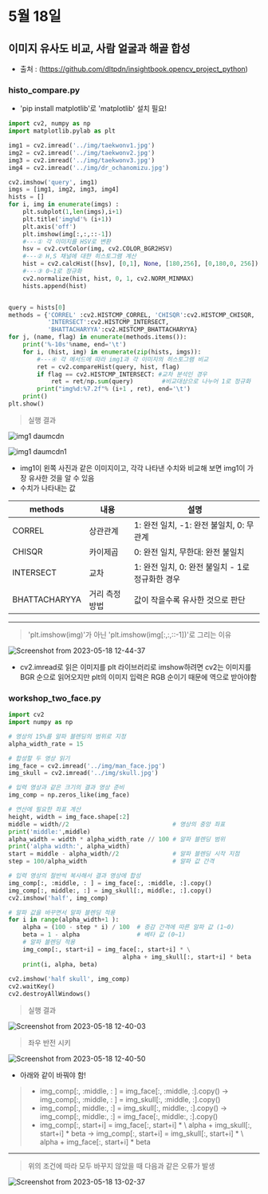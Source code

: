 # 5월 18일

## 이미지 유사도 비교, 사람 얼굴과 해골 합성

- 출처 : (https://github.com/dltpdn/insightbook.opencv_project_python)

### histo_compare.py
- 'pip install matplotlib'로 'matplotlib' 설치 필요!
```python
import cv2, numpy as np
import matplotlib.pylab as plt

img1 = cv2.imread('../img/taekwonv1.jpg')
img2 = cv2.imread('../img/taekwonv2.jpg')
img3 = cv2.imread('../img/taekwonv3.jpg')
img4 = cv2.imread('../img/dr_ochanomizu.jpg')

cv2.imshow('query', img1)
imgs = [img1, img2, img3, img4]
hists = []
for i, img in enumerate(imgs) :
    plt.subplot(1,len(imgs),i+1)
    plt.title('img%d'% (i+1))
    plt.axis('off') 
    plt.imshow(img[:,:,::-1])
    #---① 각 이미지를 HSV로 변환
    hsv = cv2.cvtColor(img, cv2.COLOR_BGR2HSV)
    #---② H,S 채널에 대한 히스토그램 계산
    hist = cv2.calcHist([hsv], [0,1], None, [180,256], [0,180,0, 256])
    #---③ 0~1로 정규화
    cv2.normalize(hist, hist, 0, 1, cv2.NORM_MINMAX)
    hists.append(hist)


query = hists[0]
methods = {'CORREL' :cv2.HISTCMP_CORREL, 'CHISQR':cv2.HISTCMP_CHISQR, 
           'INTERSECT':cv2.HISTCMP_INTERSECT,
           'BHATTACHARYYA':cv2.HISTCMP_BHATTACHARYYA}
for j, (name, flag) in enumerate(methods.items()):
    print('%-10s'%name, end='\t')
    for i, (hist, img) in enumerate(zip(hists, imgs)):
        #---④ 각 메서드에 따라 img1과 각 이미지의 히스토그램 비교
        ret = cv2.compareHist(query, hist, flag)
        if flag == cv2.HISTCMP_INTERSECT: #교차 분석인 경우 
            ret = ret/np.sum(query)        #비교대상으로 나누어 1로 정규화
        print("img%d:%7.2f"% (i+1 , ret), end='\t')
    print()
plt.show()
```

> 실행 결과

![img1 daumcdn](https://github.com/ajhwan/OpenCV_study/assets/129160008/6041f91e-ad82-45a5-90d7-bf4f93c4fad7)

![img1 daumcdn1](https://github.com/ajhwan/OpenCV_study/assets/129160008/367ca655-fc2d-4bd3-b960-63993c18043c)
- img1이 왼쪽 사진과 같은 이미지이고, 각각 나타낸 수치와 비교해 보면 img1이 가장 유사한 것을 알 수 있음
- 수치가 나타내는 값

|methods|내용|설명|
|------|---|---|
|CORREL|상관관계|1: 완전 일치, -1: 완전 불일치, 0: 무관계|
|CHISQR|카이제곱|0: 완전 일치, 무한대: 완전 불일치|
|INTERSECT|교차|1: 완전 일치, 0: 완전 불일치 - 1로 정규화한 경우|
|BHATTACHARYYA|거리 측정 방법|값이 작을수록 유사한 것으로 판단|

---------------------------------------------------------------------------------------------------
> 'plt.imshow(img)'가 아닌 'plt.imshow(img[:,:,::-1])'로 그리는 이유

![Screenshot from 2023-05-18 12-44-37](https://github.com/ajhwan/OpenCV_study/assets/129160008/6586336f-8bd5-4153-8ceb-2ea094742d4c)
- cv2.imread로 읽은 이미지를 plt 라이브러리로 imshow하려면 cv2는 이미지를 BGR 순으로 읽어오지만 plt의 이미지 입력은 RGB 순이기 때문에 역으로 받아야함

### workshop_two_face.py
```python
import cv2
import numpy as np

# 영상의 15%를 알파 블렌딩의 범위로 지정
alpha_width_rate = 15

# 합성할 두 영상 읽기
img_face = cv2.imread('../img/man_face.jpg')
img_skull = cv2.imread('../img/skull.jpg')

# 입력 영상과 같은 크기의 결과 영상 준비
img_comp = np.zeros_like(img_face)

# 연산에 필요한 좌표 계산
height, width = img_face.shape[:2]
middle = width//2                             # 영상의 중앙 좌표
print('middle:',middle)
alpha_width = width * alpha_width_rate // 100 # 알파 블렌딩 범위
print('alpha width:', alpha_width)
start = middle - alpha_width//2               # 알파 블렌딩 시작 지점
step = 100/alpha_width                        # 알파 값 간격

# 입력 영상의 절반씩 복사해서 결과 영상에 합성
img_comp[:, :middle, : ] = img_face[:, :middle, :].copy()
img_comp[:, middle:, :] = img_skull[:, middle:, :].copy()
cv2.imshow('half', img_comp)

# 알파 값을 바꾸면서 알파 블렌딩 적용
for i in range(alpha_width+1 ):
    alpha = (100 - step * i) / 100  # 증감 간격에 따른 알파 값 (1~0)
    beta = 1 - alpha                # 베타 값 (0~1)
    # 알파 블렌딩 적용
    img_comp[:, start+i] = img_face[:, start+i] * \
                                alpha + img_skull[:, start+i] * beta
    print(i, alpha, beta)
    
cv2.imshow('half skull', img_comp)
cv2.waitKey()
cv2.destroyAllWindows()
```

> 실행 결과

![Screenshot from 2023-05-18 12-40-03](https://github.com/ajhwan/OpenCV_study/assets/129160008/28726ef8-cab9-43b0-a798-0d73b788c300)

> 좌우 반전 시키

![Screenshot from 2023-05-18 12-40-50](https://github.com/ajhwan/OpenCV_study/assets/129160008/ac0d21dd-c666-4012-9dbe-28af1f1d992d)

- 아래와 같이 바꿔야 함!
> - img_comp[:, :middle, : ] = img_face[:, :middle, :].copy() 
    -> img_comp[:, :middle, : ] = img_skull[:, :middle, :].copy() 
> - img_comp[:, middle:, :] = img_skull[:, middle:, :].copy() 
    -> img_comp[:, middle:, :] = img_face[:, middle:, :].copy()
> - img_comp[:, start+i] = img_face[:, start+i] * \ alpha + img_skull[:, start+i] * beta 
    -> img_comp[:, start+i] = img_skull[:, start+i] * \ alpha + img_face[:, start+i] * beta
-------------------------------------------------------------------------------------------------------------------------------
> 위의 조건에 따라 모두 바꾸지 않았을 때 다음과 같은 오류가 발생

![Screenshot from 2023-05-18 13-02-37](https://github.com/ajhwan/OpenCV_study/assets/129160008/da767ec1-75a9-47b1-9f07-7a844071b740)

